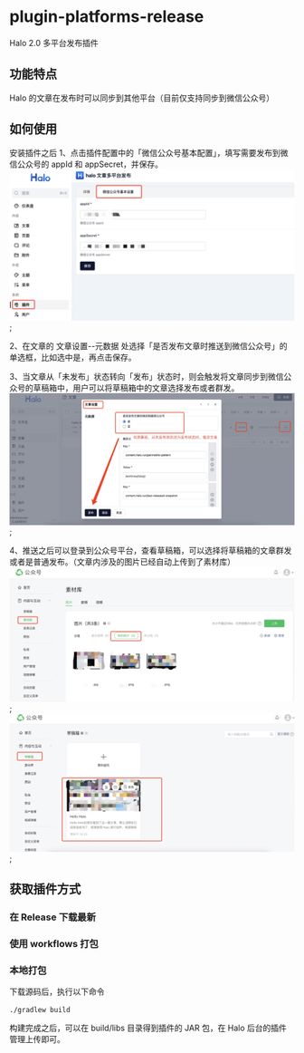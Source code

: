 # plugin-platforms-release

Halo 2.0 多平台发布插件

## 功能特点

Halo 的文章在发布时可以同步到其他平台（目前仅支持同步到微信公众号）

## 如何使用

安装插件之后
1、点击插件配置中的「微信公众号基本配置」，填写需要发布到微信公众号的 appId 和 appSecret，并保存。
![基础设置](./插件基本设置.png);

2、在文章的 文章设置--元数据 处选择「是否发布文章时推送到微信公众号」的单选框，比如选中是，再点击保存。

3、当文章从「未发布」状态转向「发布」状态时，则会触发将文章同步到微信公众号的草稿箱中，用户可以将草稿箱中的文章选择发布或者群发。
![推送文章](./是否推送.png);

4、推送之后可以登录到公众号平台，查看草稿箱，可以选择将草稿箱的文章群发或者是普通发布。（文章内涉及的图片已经自动上传到了素材库）
![平台查看](./素材.png);
![草稿查看](./草稿.png);


## 获取插件方式
### 在 Release 下载最新
### 使用 workflows 打包
### 本地打包
下载源码后，执行以下命令
```
./gradlew build
```

构建完成之后，可以在 build/libs 目录得到插件的 JAR 包，在 Halo 后台的插件管理上传即可。





